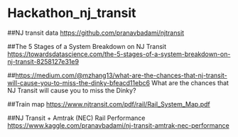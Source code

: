 # Hackathon_nj_transit

##NJ transit data
https://github.com/pranavbadami/njtransit

##The 5 Stages of a System Breakdown on NJ Transit
https://towardsdatascience.com/the-5-stages-of-a-system-breakdown-on-nj-transit-8258127e31e9

##https://medium.com/@mzhang13/what-are-the-chances-that-nj-transit-will-cause-you-to-miss-the-dinky-bfeacd11ebc6
What are the chances that NJ Transit will cause you to miss the Dinky?

##Train map
https://www.njtransit.com/pdf/rail/Rail_System_Map.pdf

##NJ Transit + Amtrak (NEC) Rail Performance
https://www.kaggle.com/pranavbadami/nj-transit-amtrak-nec-performance
